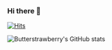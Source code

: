 ### Hi there 👋

[![Hits](https://hits.seeyoufarm.com/api/count/incr/badge.svg?url=https%3A%2F%2Fgithub.com%2Fbutterstrawberry%2F&count_bg=%2341B883&title_bg=%23555555&icon=&icon_color=%23E7E7E7&title=Profile+views&edge_flat=false)](https://hits.seeyoufarm.com)

![Butterstrawberry's GitHub stats](https://github-readme-stats.vercel.app/api?username=butterstrawberry&theme=vue&show_icons=true)
